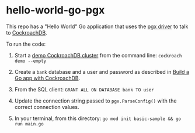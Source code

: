 # hello-world-go-pgx

This repo has a "Hello World" Go application that uses the [pgx driver](https://pkg.go.dev/github.com/jackc/pgx) to talk to [CockroachDB](https://www.cockroachlabs.com/docs/stable/).

To run the code:

1. Start a [demo CockroachDB cluster](https://www.cockroachlabs.com/docs/stable/cockroach-demo.html) from the command line: `cockroach demo --empty`

1. Create a `bank` database and a user and password as described in [Build a Go app with CockroachDB](https://www.cockroachlabs.com/docs/stable/build-a-go-app-with-cockroachdb.html).

1. From the SQL client: `GRANT ALL ON DATABASE bank TO user`

1. Update the connection string passed to `pgx.ParseConfig()` with the correct connection values.

1. In your terminal, from this directory: `go mod init basic-sample && go run main.go`

